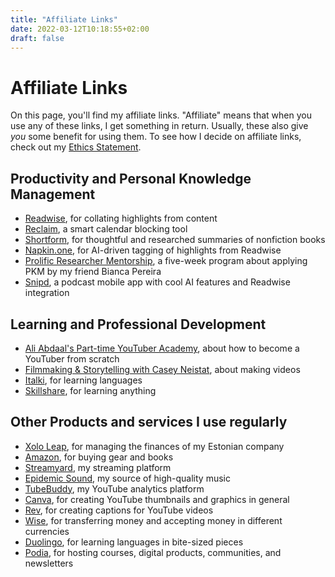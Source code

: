 ```yaml
---
title: "Affiliate Links"
date: 2022-03-12T10:18:55+02:00
draft: false
---
```

# Affiliate Links

On this page, you'll find my affiliate links. "Affiliate" means that when you use any of these links, I get something in return. Usually, these also give _you_ some benefit for using them. To see how I decide on affiliate links, check out my [Ethics Statement](https://nicolevanderhoeven.com/ethics/).

## Productivity and Personal Knowledge Management

- [Readwise](https://readwise.io/nicole), for collating highlights from content
- [Reclaim](https://go.reclaim.ai/eg0tgbamp7cb), a smart calendar blocking tool
- [Shortform](https://shortform.com/nicole), for thoughtful and researched summaries of nonfiction books
- [Napkin.one](https://napkin.one/?via=nicole), for AI-driven tagging of highlights from Readwise
- [Prolific Researcher Mentorship](https://gumroad.com/a/152944339/xafyw), a five-week program about applying PKM by my friend Bianca Pereira
- [Snipd](https://link.snipd.com/Cx7S/nicole), a podcast mobile app with cool AI features and Readwise integration

## Learning and Professional Development

- [Ali Abdaal's Part-time YouTuber Academy](https://ptya.samcart.com/referral/IKjWOptt/ag3CrAXhy7tQJ1Wb), about how to become a YouTuber from scratch
- [Filmmaking & Storytelling with Casey Neistat](https://monthly.com/casey-neistat-filmmaking?friend=nicole-van-der-hoeven), about making videos
- [Italki](https://www.italki.com/i/ref/fHFBb), for learning languages
- [Skillshare](https://skl.sh/37RmSOG), for learning anything

## Other Products and services I use regularly

- [Xolo Leap](https://www.xolo.io/ref/NICVAN2), for managing the finances of my Estonian company
- [Amazon](https://amzn.to/3CmuLH1), for buying gear and books
- [Streamyard](https://streamyard.com?pal=4894166466428928), my streaming platform
- [Epidemic Sound](https://www.epidemicsound.com/referral/9927mk), my source of high-quality music
- [TubeBuddy](https://www.tubebuddy.com/nicolevdh), my YouTube analytics platform
- [Canva](https://www.canva.com/join/ttv-mhj-zgx), for creating YouTube thumbnails and graphics in general
- [Rev](http://try.rev.com/6cP3lQ), for creating captions for YouTube videos
- [Wise](https://wise.com/invite/u/nicolev120), for transferring money and accepting money in different currencies
- [Duolingo](https://invite.duolingo.com/BDHTZTB5CWWKSMEKZHWDOXTNPY), for learning languages in bite-sized pieces
- [Podia](https://www.podia.com/?via=648bee), for hosting courses, digital products, communities, and newsletters